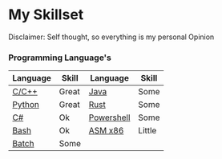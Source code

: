 # My Skillset
Disclaimer: Self thought, so everything is my personal Opinion

### Programming Language's
| Language | Skill | Language | Skill |
| --- | --- | --- | --- |
| [C/C++](https://cplusplus.com) | Great | [Java](https://www.java.com/) | Some |
| [Python](https://www.python.org) | Great | [Rust](https://www.rust-lang.org) | Some |
| [C#](https://learn.microsoft.com/en-us/dotnet/csharp/) | Ok | [Powershell](https://learn.microsoft.com/en-us/powershell/) | Some |
| [Bash](https://www.gnu.org/software/bash/) | Ok | [ASM x86](https://www.wikipedia.org/wiki/X86_assembly_language) | Little |
| [Batch](https://learn.microsoft.com/en-us/windows-server/administration/windows-commands/windows-commands) | Some |
